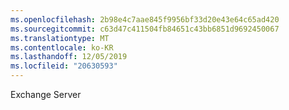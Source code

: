 ```yaml
---
ms.openlocfilehash: 2b98e4c7aae845f9956bf33d20e43e64c65ad420
ms.sourcegitcommit: c63d47c411504fb84651c43bb6851d9692450067
ms.translationtype: MT
ms.contentlocale: ko-KR
ms.lasthandoff: 12/05/2019
ms.locfileid: "20630593"
---
```

<Token xmlns:xlink="http://www.w3.org/1999/xlink">Exchange Server</Token>